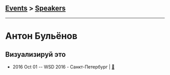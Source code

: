 ## [Events](../README.md) > [Speakers](../speakers.md)
---

# Антон Бульёнов

## Визуализируй это
- 2016 Oct 01 -- WSD 2016 - Санкт-Петербург  | [:notebook:](https://wsd.events/2016/10/01/pres/visualize-this.pdf)  
